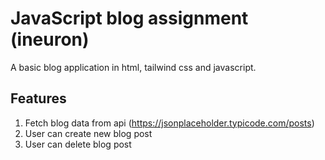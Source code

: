# JavaScript blog assignment (ineuron)

A basic blog application in html, tailwind css and javascript.

## Features
1. Fetch blog data from api (https://jsonplaceholder.typicode.com/posts)
2. User can create new blog post
3. User can delete blog post